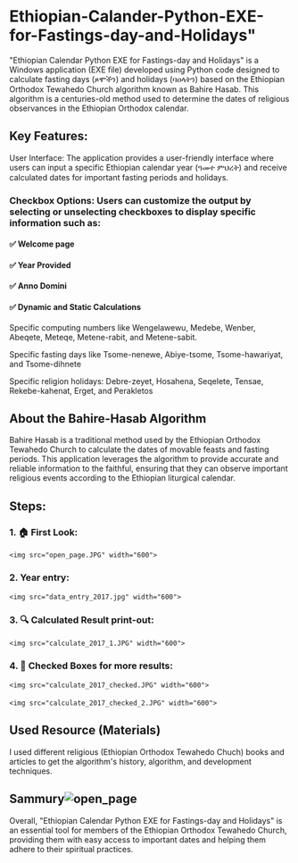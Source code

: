 # Ethiopian-Calander-Python-EXE-for-Fastings-day-and-Holidays"
"Ethiopian Calendar Python EXE for Fastings-day and Holidays" is a Windows application (EXE file) developed using Python code designed to calculate fasting days (ጾሞችን) and holidays (ባዐላትን) based on the Ethiopian Orthodox Tewahedo Church algorithm known as Bahire Hasab. This algorithm is a centuries-old method used to determine the dates of religious observances in the Ethiopian Orthodox calendar.

## Key Features:
User Interface: The application provides a user-friendly interface where users can input a specific Ethiopian calendar year (ዓመተ ምህረት) and receive calculated dates for important fasting periods and holidays.

### Checkbox Options: Users can customize the output by selecting or unselecting checkboxes to display specific information such as:

####     ✅ Welcome page

####     ✅ Year Provided

####     ✅ Anno Domini

####     ✅ Dynamic and Static Calculations

Specific computing numbers like Wengelawewu, Medebe, Wenber, Abeqete, Meteqe, Metene-rabit, and Metene-sabit.

Specific fasting days like Tsome-nenewe, Abiye-tsome, Tsome-hawariyat, and Tsome-dihnete

Specific religion holidays: Debre-zeyet, Hosahena, Seqelete, Tensae, Rekebe-kahenat, Erget, and Perakletos  

## About the Bahire-Hasab Algorithm
Bahire Hasab is a traditional method used by the Ethiopian Orthodox Tewahedo Church to calculate the dates of movable feasts and fasting periods. This application leverages the algorithm to provide accurate and reliable information to the faithful, ensuring that they can observe important religious events according to the Ethiopian liturgical calendar.

## Steps:
### 1. 🏠 First Look:

    <img src="open_page.JPG" width="600">

### 2. Year entry:

    <img src="data_entry_2017.jpg" width="600">

### 3. 🔍 Calculated Result print-out:

    <img src="calculate_2017_1.JPG" width="600">

### 4. 🚀 Checked Boxes for more results:

    <img src="calculate_2017_checked.JPG" width="600">

    <img src="calculate_2017_checked_2.JPG" width="600">

## Used Resource (Materials)

I used different religious (Ethiopian Orthodox Tewahedo Chuch) books and articles to get the algorithm's history, algorithm, and development techniques. 

## Sammury![open_page](https://github.com/user-attachments/assets/b56ac4ea-faf2-42fb-8e2a-39c662b7cf86)


Overall, "Ethiopian Calendar Python EXE for Fastings-day and Holidays" is an essential tool for members of the Ethiopian Orthodox Tewahedo Church, providing them with easy access to important dates and helping them adhere to their spiritual practices.
